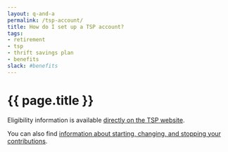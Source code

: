 ```yaml
---
layout: q-and-a
permalink: /tsp-account/
title: How do I set up a TSP account?
tags:
- retirement
- tsp
- thrift savings plan
- benefits
slack: #benefits
---
```

# {{ page.title }}


Eligibility information is available [directly on the TSP website](https://www.tsp.gov/planparticipation/eligibility/participantEligibility.shtml).

You can also find [information about starting, changing, and stopping your contributions](https://www.tsp.gov/planparticipation/eligibility/actionsOnContributions.shtml).

